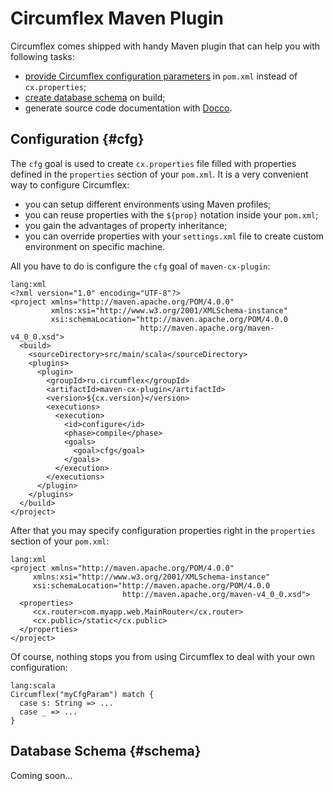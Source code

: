 Circumflex Maven Plugin
=======================

Circumflex comes shipped with handy Maven plugin that can help you with following tasks:

  * [provide Circumflex configuration parameters](#cfg) in `pom.xml` instead of `cx.properties`;
  * [create database schema](#schema) on build;
  * generate source code documentation with [Docco](/index.html#docco).

## Configuration     {#cfg}

The `cfg` goal is used to create `cx.properties` file filled with properties defined in
the `properties` section of your `pom.xml`. It is a very convenient way to configure Circumflex:

  * you can setup different environments using Maven profiles;
  * you can reuse properties with the `${prop}` notation inside your `pom.xml`;
  * you gain the advantages of property inheritance;
  * you can override properties with your `settings.xml` file to create custom environment
  on specific machine.

All you have to do is configure the `cfg` goal of `maven-cx-plugin`:

    lang:xml
    <?xml version="1.0" encoding="UTF-8"?>
    <project xmlns="http://maven.apache.org/POM/4.0.0"
             xmlns:xsi="http://www.w3.org/2001/XMLSchema-instance"
             xsi:schemaLocation="http://maven.apache.org/POM/4.0.0
                                 http://maven.apache.org/maven-v4_0_0.xsd">
      <build>
        <sourceDirectory>src/main/scala</sourceDirectory>
        <plugins>
          <plugin>
            <groupId>ru.circumflex</groupId>
            <artifactId>maven-cx-plugin</artifactId>
            <version>${cx.version}</version>
            <executions>
              <execution>
                <id>configure</id>
                <phase>compile</phase>
                <goals>
                  <goal>cfg</goal>
                </goals>
              </execution>
            </executions>
          </plugin>
        </plugins>
      </build>
    </project>

After that you may specify configuration properties right in the `properties` section of
your `pom.xml`:

    lang:xml
    <project xmlns="http://maven.apache.org/POM/4.0.0"
         xmlns:xsi="http://www.w3.org/2001/XMLSchema-instance"
         xsi:schemaLocation="http://maven.apache.org/POM/4.0.0
                             http://maven.apache.org/maven-v4_0_0.xsd">
      <properties>
         <cx.router>com.myapp.web.MainRouter</cx.router>
         <cx.public>/static</cx.public>
      </properties>
    </project>

Of course, nothing stops you from using Circumflex to deal with your own configuration:

    lang:scala
    Circumflex("myCfgParam") match {
      case s: String => ...
      case _ => ...
    }

## Database Schema   {#schema}

Coming soon...